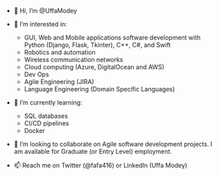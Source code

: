 - 👋 Hi, I’m @UffaModey

- 👀 I’m interested in: 
  - GUI, Web and Mobile applications software development with Python (Django, Flask, Tkinter), C++, C#, and Swift
  - Robotics and automation 
  - Wireless communication networks
  - Cloud computing (Azure, DigitalOcean and AWS)
  - Dev Ops 
  - Agile Engineering (JIRA)
  - Language Engineering (Domain Specific Languages)
  
- 🌱 I’m currently learning:
  - SQL databases
  - CI/CD pipelines
  - Docker
  
- 💞️ I’m looking to collaborate on Agile software development projects. I am available for Graduate (or Entry Level) employment.

- 📫 Reach me on Twitter (@fafa416) or LinkedIn (Uffa Modey)

<!---
UffaModey/UffaModey is a ✨ special ✨ repository because its `README.md` (this file) appears on your GitHub profile.
You can click the Preview link to take a look at your changes.
--->
